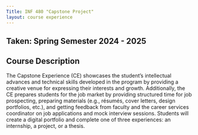 ```yaml
---
Title: INF 480 "Capstone Project"
layout: course experience
---
```


## Taken: Spring Semester 2024 - 2025

## Course Description

The Capstone Experience (CE) showcases the student’s intellectual advances and technical skills developed in the program by providing a creative venue for expressing their interests and growth. Additionally, the CE prepares students for the job market by providing structured time for job prospecting, preparing materials (e.g., résumés, cover letters, design portfolios, etc.), and getting feedback from faculty and the career services coordinator on job applications and mock interview sessions. Students will create a digital portfolio and complete one of three experiences: an internship, a project, or a thesis.